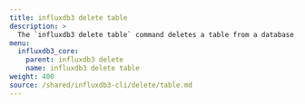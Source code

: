 ```yaml
---
title: influxdb3 delete table
description: >
  The `influxdb3 delete table` command deletes a table from a database.
menu:
  influxdb3_core:
    parent: influxdb3 delete
    name: influxdb3 delete table
weight: 400
source: /shared/influxdb3-cli/delete/table.md
---
```


<!--
The content of this file is at content/shared/influxdb3-cli/delete/table.md
-->
